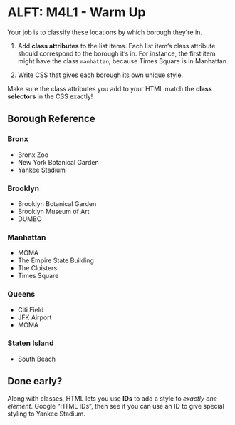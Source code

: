 # ALFT: M4L1 - Warm Up

Your job is to classify these locations by which borough they're in.

1. Add **class attributes** to the list items. Each list item‘s class attribute should correspond to the borough it’s in. For instance, the first item might have the class `manhattan`, because Times Square is in Manhattan.

2. Write CSS that gives each borough its own unique style.

Make sure the class attributes you add to your HTML match the **class selectors** in the CSS exactly!


## Borough Reference

### Bronx

* Bronx Zoo
* New York Botanical Garden
* Yankee Stadium

### Brooklyn

* Brooklyn Botanical Garden
* Brooklyn Museum of Art
* DUMBO

### Manhattan

* MOMA
* The Empire State Building
* The Cloisters
* Times Square

### Queens

* Citi Field
* JFK Airport
* MOMA

### Staten Island

* South Beach

## Done early?

Along with classes, HTML lets you use **IDs** to add a style to _exactly one element_. Google “HTML IDs”, then see if you can use an ID to give special styling to Yankee Stadium.
